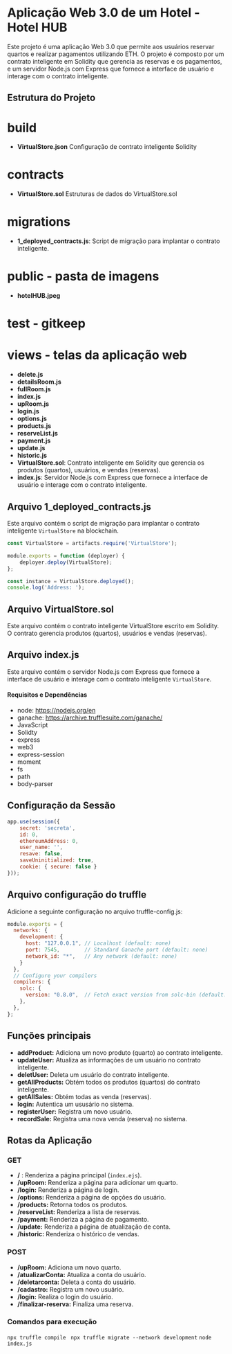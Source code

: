 # Aplicação Web 3.0 de um Hotel - Hotel HUB

Este projeto é uma aplicação Web 3.0 que permite aos usuários reservar quartos e realizar pagamentos utilizando ETH. O projeto é composto por um contrato inteligente em Solidity que gerencia as reservas e os pagamentos, e um servidor Node.js com Express que fornece a interface de usuário e interage com o contrato inteligente.

## Estrutura do Projeto

# build
- **VirtualStore.json**  Configuração de contrato inteligente Solidity
# contracts
- **VirtualStore.sol** Estruturas de dados do VirtualStore.sol 
# migrations
- **1_deployed_contracts.js**: Script de migração para implantar o contrato inteligente.
# public - pasta de imagens
- **hotelHUB.jpeg**
# test - gitkeep
# views - telas da aplicação web
- **delete.js**
- **detailsRoom.js**
- **fullRoom.js**
- **index.js**
- **upRoom.js** 
- **login.js** 
- **options.js** 
- **products.js** 
- **reserveList.js** 
- **payment.js** 
- **update.js**
- **historic.js**
- **VirtualStore.sol**: Contrato inteligente em Solidity que gerencia os produtos (quartos), usuários, e vendas (reservas).
- **index.js**: Servidor Node.js com Express que fornece a interface de usuário e interage com o contrato inteligente.

## Arquivo 1_deployed_contracts.js

Este arquivo contém o script de migração para implantar o contrato inteligente `VirtualStore` na blockchain.

```javascript
const VirtualStore = artifacts.require('VirtualStore');

module.exports = function (deployer) {
    deployer.deploy(VirtualStore);
};

const instance = VirtualStore.deployed();
console.log('Address: ');
```

## Arquivo VirtualStore.sol
Este arquivo contém o contrato inteligente VirtualStore escrito em Solidity. O contrato gerencia produtos (quartos), usuários e vendas (reservas).

## Arquivo index.js
Este arquivo contém o servidor Node.js com Express que fornece a interface de usuário e interage com o contrato inteligente `VirtualStore`.

#### Requisitos e Dependências
- node: https://nodejs.org/en
- ganache: https://archive.trufflesuite.com/ganache/
- JavaScript
- Solidty
- express
- web3
- express-session
- moment
- fs
- path
- body-parser

## Configuração da Sessão

```javascript
app.use(session({
    secret: 'secreta',
    id: 0,
    ethereumAddress: 0,
    user_name: '',
    resave: false,
    saveUninitialized: true,
    cookie: { secure: false }
}));
```
## Arquivo configuração do truffle

Adicione a seguinte configuração no arquivo truffle-config.js:

```javascript
module.exports = {
  networks: {
    development: {
      host: "127.0.0.1", // Localhost (default: none)
      port: 7545,        // Standard Ganache port (default: none)
      network_id: "*",   // Any network (default: none)
    }
  },
  // Configure your compilers
  compilers: {
    solc: {
      version: "0.8.0",  // Fetch exact version from solc-bin (default: truffle's version)
    },
  },
};
```

## Funções principais
- **addProduct:** Adiciona um novo produto (quarto) ao contrato inteligente.
-  **updateUser:** Atualiza as informações de um usuário no contrato inteligente.
-  **deletUser:** Deleta um usuário do contrato inteligente.
-  **getAllProducts:** Obtém todos os produtos (quartos) do contrato inteligente.
-  **getAllSales:** Obtém todas as venda (reservas).
-  **login:** Autentica um ususário no sistema.
-  **registerUser:** Registra um novo usuário.
-  **recordSale:** Registra uma nova venda (reserva) no sistema.

## Rotas da Aplicação
### GET
- **/** : Renderiza a página principal (`index.ejs`).
- **/upRoom:** Renderiza a página para adicionar um quarto.
- **/login:** Renderiza a página de login.
- **/options:** Renderiza a página de opções do usuário.
- **/products:** Retorna todos os produtos.
- **/reserveList:** Renderiza a lista de reservas.
- **/payment:** Renderiza a página de pagamento.
- **/update:** Renderiza a página de atualização de conta.
- **/historic:** Renderiza o histórico de vendas.

### POST
- **/upRoom:** Adiciona um novo quarto.
- **/atualizarConta:** Atualiza a conta do usuário.
- **/deletarconta:** Deleta a conta do usuário.
- **/cadastro:** Registra um novo usuário.
- **/login:** Realiza o login do usuário.
- **/finalizar-reserva:** Finaliza uma reserva.


### Comandos para execução

`npx truffle compile `
`npx truffle migrate --network development`
`node index.js`